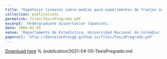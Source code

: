 ```yaml
---
title: "Hipótesis lineales sobre medias para experimentos de franjas en parcelas divididas"
collection: publications
permalink: files/TesisPregrado.pdf
excerpt: 'Undergraduate dissertation (Spanish).'
date: 2004-02-01
venue: 'Departamento de Estadística, Universidad Nacional de Colombia'
paperurl: 'http://danielandresgp.github.io/files/TesisPregrado.pdf'
---
```


[Download here](http://danielandresgp.github.io/files/TesisPregrado.pdf)
% /publication/2021-04-05-TesisPregrado.md
